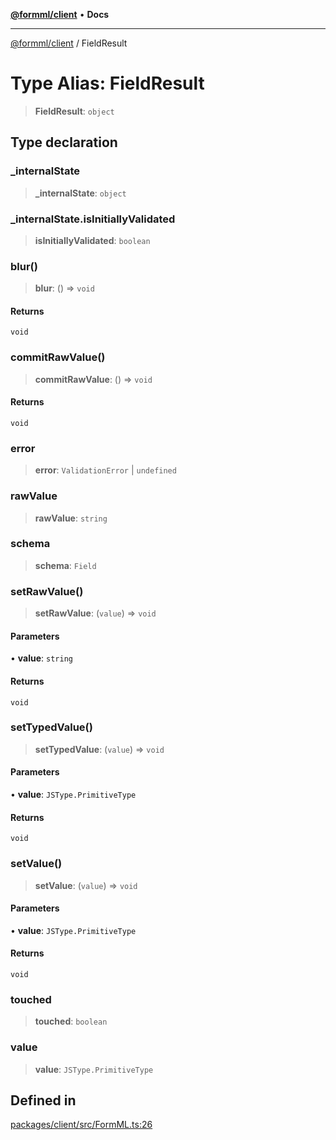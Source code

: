 [**@formml/client**](../README.md) • **Docs**

---

[@formml/client](../globals.md) / FieldResult

# Type Alias: FieldResult

> **FieldResult**: `object`

## Type declaration

### \_internalState

> **\_internalState**: `object`

### \_internalState.isInitiallyValidated

> **isInitiallyValidated**: `boolean`

### blur()

> **blur**: () => `void`

#### Returns

`void`

### commitRawValue()

> **commitRawValue**: () => `void`

#### Returns

`void`

### error

> **error**: `ValidationError` \| `undefined`

### rawValue

> **rawValue**: `string`

### schema

> **schema**: `Field`

### setRawValue()

> **setRawValue**: (`value`) => `void`

#### Parameters

• **value**: `string`

#### Returns

`void`

### setTypedValue()

> **setTypedValue**: (`value`) => `void`

#### Parameters

• **value**: `JSType.PrimitiveType`

#### Returns

`void`

### setValue()

> **setValue**: (`value`) => `void`

#### Parameters

• **value**: `JSType.PrimitiveType`

#### Returns

`void`

### touched

> **touched**: `boolean`

### value

> **value**: `JSType.PrimitiveType`

## Defined in

[packages/client/src/FormML.ts:26](https://github.com/formml/formml/blob/fed46848d8032d8aeab7f7fad75fbc02dc65656a/packages/client/src/FormML.ts#L26)
